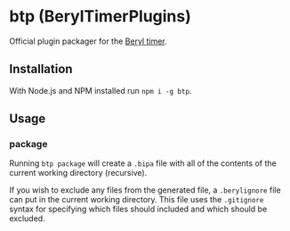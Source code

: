 # btp (BerylTimerPlugins)

Official plugin packager for the [Beryl timer](https://github.com/BrenekH/beryl#readme).

## Installation

With Node.js and NPM installed run `npm i -g btp`.

## Usage

### package

Running `btp package` will create a `.bipa` file with all of the contents of the current working directory (recursive).

If you wish to exclude any files from the generated file, a `.berylignore` file can put in the current working directory.
This file uses the `.gitignore` syntax for specifying which files should included and which should be excluded.
